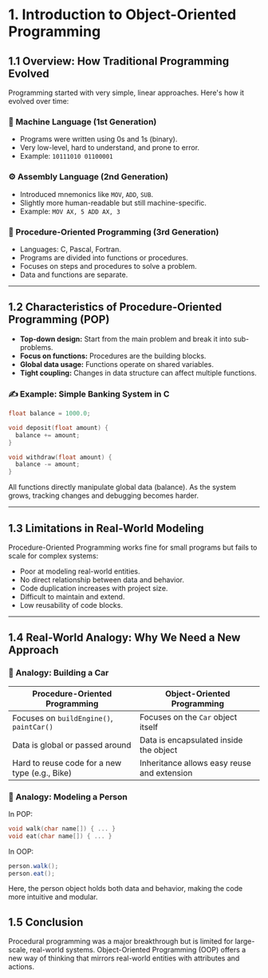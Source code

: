 # 1. Introduction to Object-Oriented Programming

## 1.1 Overview: How Traditional Programming Evolved

Programming started with very simple, linear approaches. Here's how it evolved over time:

### 🧱 Machine Language (1st Generation)
- Programs were written using 0s and 1s (binary).
- Very low-level, hard to understand, and prone to error.
- Example:
  ```10111010 01100001```


### ⚙️ Assembly Language (2nd Generation)
- Introduced mnemonics like `MOV`, `ADD`, `SUB`.
- Slightly more human-readable but still machine-specific.
- Example:
   ```MOV AX, 5 ADD AX, 3```


### 🔁 Procedure-Oriented Programming (3rd Generation)
- Languages: C, Pascal, Fortran.
- Programs are divided into functions or procedures.
- Focuses on steps and procedures to solve a problem.
- Data and functions are separate.

---

## 1.2 Characteristics of Procedure-Oriented Programming (POP)

- **Top-down design:** Start from the main problem and break it into sub-problems.
- **Focus on functions:** Procedures are the building blocks.
- **Global data usage:** Functions operate on shared variables.
- **Tight coupling:** Changes in data structure can affect multiple functions.

### ✍️ Example: Simple Banking System in C

```c
float balance = 1000.0;

void deposit(float amount) {
  balance += amount;
}

void withdraw(float amount) {
  balance -= amount;
}
```
All functions directly manipulate global data (balance). As the system grows, tracking changes and debugging becomes harder.

---

## 1.3 Limitations in Real-World Modeling
Procedure-Oriented Programming works fine for small programs but fails to scale for complex systems:

 - Poor at modeling real-world entities.
 - No direct relationship between data and behavior.
 - Code duplication increases with project size.
 - Difficult to maintain and extend.
 - Low reusability of code blocks.

---
## 1.4 Real-World Analogy: Why We Need a New Approach

### 🚗 Analogy: Building a Car

| **Procedure-Oriented Programming**  | **Object-Oriented Programming**                          |
|-------------------------------------|----------------------------------------------------------|
| Focuses on `buildEngine()`, `paintCar()`  | Focuses on the `Car` object itself                      |
| Data is global or passed around          | Data is encapsulated inside the object                  |
| Hard to reuse code for a new type (e.g., Bike) | Inheritance allows easy reuse and extension              |


### 🧍 Analogy: Modeling a Person
In POP:

```c
void walk(char name[]) { ... }
void eat(char name[]) { ... }
```

In OOP:

```java 
person.walk();
person.eat();
```
Here, the person object holds both data and behavior, making the code more intuitive and modular.

## 1.5 Conclusion
Procedural programming was a major breakthrough but is limited for large-scale, real-world systems. Object-Oriented Programming (OOP) offers a new way of thinking that mirrors real-world entities with attributes and actions.
